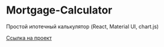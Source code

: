 # Mortgage-Calculator

Простой ипотечный калькулятор (React, Material UI, chart.js)

[Ссылка на проект](https://roobyroid.github.io/mortgage-calculator/)
